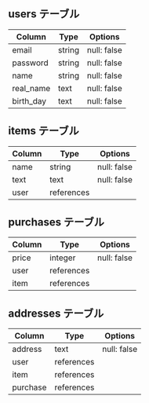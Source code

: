 ## users テーブル

| Column    | Type   | Options     |
| --------- | ------ | ----------- |
| email     | string | null: false |
| password  | string | null: false |
| name      | string | null: false |
| real_name | text   | null: false |
| birth_day | text   | null: false |

## items テーブル

| Column    | Type       | Options     |
| --------- | ---------- | ----------- |
| name      | string     | null: false |
| text      | text       | null: false |
| user      | references |             |

## purchases テーブル

| Column      | Type       | Options     |
| ----------- | ---------- | ----------- |
| price       | integer    | null: false |
| user        | references |             |
| item        | references |             |

## addresses テーブル

| Column      | Type       | Options     |
| ----------- | ---------- | ----------- |
| address     | text       | null: false |
| user        | references |             |
| item        | references |             |
| purchase    | references |             |